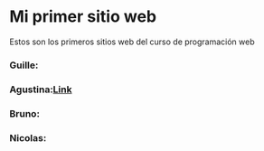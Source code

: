 # Mi primer sitio web
Estos son los primeros sitios web del curso de programación web

### Guille: 
### Agustina:<a href="./Nach/Mi-primer-sitio-web-conectarLAB-main/index.html">Link</a>
### Bruno:
### Nicolas:
